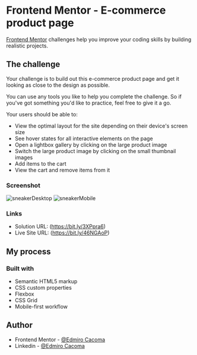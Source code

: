 # Frontend Mentor - E-commerce product page

[Frontend Mentor](https://www.frontendmentor.io) challenges help you improve your coding skills by building realistic projects.


## The challenge

Your challenge is to build out this e-commerce product page and get it looking as close to the design as possible.

You can use any tools you like to help you complete the challenge. So if you've got something you'd like to practice, feel free to give it a go.

Your users should be able to:

- View the optimal layout for the site depending on their device's screen size
- See hover states for all interactive elements on the page
- Open a lightbox gallery by clicking on the large product image
- Switch the large product image by clicking on the small thumbnail images
- Add items to the cart
- View the cart and remove items from it

### Screenshot
![sneakerDesktop](https://github.com/Edmiro-Cacoma/ecommerce-product-page-main/assets/62661230/e0563124-bab8-4b69-a7e2-d9e6801e1f02)
![sneakerMobile](https://github.com/Edmiro-Cacoma/ecommerce-product-page-main/assets/62661230/9e78c79f-de18-4714-900b-96876e5424b6)

### Links

- Solution URL: (https://bit.ly/3XPpra6)
- Live Site URL: (https://bit.ly/46NGAoP)


## My process

### Built with

- Semantic HTML5 markup
- CSS custom properties
- Flexbox
- CSS Grid
- Mobile-first workflow

## Author
- Frontend Mentor - [@Edmiro Cacoma](https://www.frontendmentor.io/profile/Edmiro-Cacoma)
- Linkedin - [@Edmiro Cacoma](https://www.linkedin.com/in/edmiro-cacoma-88aa37224/)
